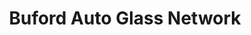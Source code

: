 ---
title: "Buford Auto Glass Network"
url: /buford/buford-auto-glass-network/
shop: Autowerkstatt
---